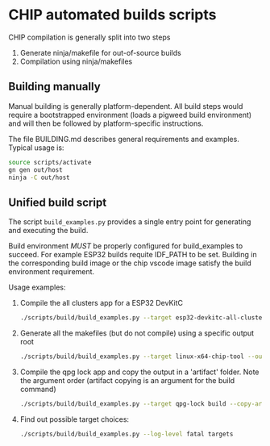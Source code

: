 # CHIP automated builds scripts

CHIP compilation is generally split into two steps

1. Generate ninja/makefile for out-of-source builds
2. Compilation using ninja/makefiles

## Building manually

Manual building is generally platform-dependent. All build steps would require a
bootstrapped environment (loads a pigweed build environment) and will then be
followed by platform-specific instructions.

The file BUILDING.md describes general requirements and examples. Typical usage
is:

```sh
source scripts/activate
gn gen out/host
ninja -C out/host
```

## Unified build script

The script `build_examples.py` provides a single entry point for generating and
executing the build.

Build environment _MUST_ be properly configured for build_examples to succeed.
For example ESP32 builds requite IDF_PATH to be set. Building in the
corresponding build image or the chip vscode image satisfy the build environment
requirement.

Usage examples:

1. Compile the all clusters app for a ESP32 DevKitC

    ```sh
    ./scripts/build/build_examples.py --target esp32-devkitc-all-clusters build
    ```

2. Generate all the makefiles (but do not compile) using a specific output root

    ```sh
    ./scripts/build/build_examples.py --target linux-x64-chip-tool --out-prefix ./mydir gen
    ```

3. Compile the qpg lock app and copy the output in a 'artifact' folder. Note the
   argument order (artifact copying is an argument for the build command)

    ```sh
    ./scripts/build/build_examples.py --target qpg-lock build --copy-artifacts-to /tmp/artifacts
    ```

4. Find out possible target choices:

    ```sh
    ./scripts/build/build_examples.py --log-level fatal targets
    ```
